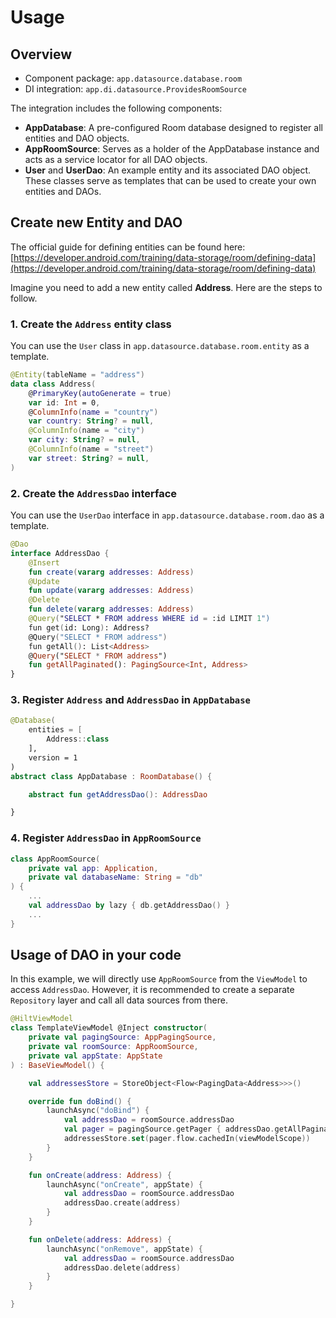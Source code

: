# Usage

## Overview

- Component package: `app.datasource.database.room`
- DI integration: `app.di.datasource.ProvidesRoomSource`

The integration includes the following components:

- **AppDatabase**: A pre-configured Room database designed to register all entities and DAO objects.
- **AppRoomSource**: Serves as a holder of the AppDatabase instance and acts as a service locator for all DAO objects.
- **User** and **UserDao**: An example entity and its associated DAO object. These classes serve as templates that can be used to create your own entities and DAOs.

## Create new Entity and DAO

The official guide for defining entities can be found here: [https://developer.android.com/training/data-storage/room/defining-data](https://developer.android.com/training/data-storage/room/defining-data)

Imagine you need to add a new entity called **Address**. Here are the steps to follow.

### 1. Create the `Address` entity class

You can use the `User` class in `app.datasource.database.room.entity` as a template.

```kotlin
@Entity(tableName = "address")
data class Address(
    @PrimaryKey(autoGenerate = true)
    var id: Int = 0,
    @ColumnInfo(name = "country")
    var country: String? = null,
    @ColumnInfo(name = "city")
    var city: String? = null,
    @ColumnInfo(name = "street")
    var street: String? = null,
)
```

### 2. Create the `AddressDao` interface

You can use the `UserDao` interface in `app.datasource.database.room.dao` as a template.

```kotlin
@Dao
interface AddressDao {
    @Insert
    fun create(vararg addresses: Address)
    @Update
    fun update(vararg addresses: Address)
    @Delete
    fun delete(vararg addresses: Address)
    @Query("SELECT * FROM address WHERE id = :id LIMIT 1")
    fun get(id: Long): Address?
    @Query("SELECT * FROM address")
    fun getAll(): List<Address>
    @Query("SELECT * FROM address")
    fun getAllPaginated(): PagingSource<Int, Address>
}
```

### 3. Register `Address` and `AddressDao` in `AppDatabase`

```kotlin
@Database(
    entities = [
        Address::class
    ],
    version = 1
)
abstract class AppDatabase : RoomDatabase() {

    abstract fun getAddressDao(): AddressDao

}
```

### 4. Register `AddressDao` in `AppRoomSource`

```kotlin
class AppRoomSource(
    private val app: Application,
    private val databaseName: String = "db"
) {
    ...
    val addressDao by lazy { db.getAddressDao() }
    ...
}
```

## Usage of DAO in your code

In this example, we will directly use `AppRoomSource` from the `ViewModel` to access `AddressDao`. However, it is recommended to create a separate `Repository` layer and call all data sources from there.

```kotlin
@HiltViewModel
class TemplateViewModel @Inject constructor(
    private val pagingSource: AppPagingSource,
    private val roomSource: AppRoomSource,
    private val appState: AppState
) : BaseViewModel() {

    val addressesStore = StoreObject<Flow<PagingData<Address>>>()

    override fun doBind() {
        launchAsync("doBind") {
            val addressDao = roomSource.addressDao
            val pager = pagingSource.getPager { addressDao.getAllPaginated() }
            addressesStore.set(pager.flow.cachedIn(viewModelScope))
        }
    }

    fun onCreate(address: Address) {
        launchAsync("onCreate", appState) {
            val addressDao = roomSource.addressDao
            addressDao.create(address)
        }
    }

    fun onDelete(address: Address) {
        launchAsync("onRemove", appState) {
            val addressDao = roomSource.addressDao
            addressDao.delete(address)
        }
    }

}
```
